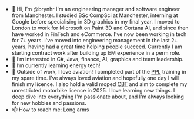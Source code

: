 - 👋 Hi, I’m @brynhr
I'm an engineering manager and software engineer from Manchester. I studied BSc CompSci at Manchester, interning at Google before specialising in 3D graphics in my final year.
I moved to London to work for Microsoft on Paint 3D and Cortana AI, and since then have worked in FinTech and eCommerce. I've now been working in tech for 7+ years.
I've moved into engineering management in the last 2+ years, having had a great time helping people succeed. Currently I am starting contract work after building up EM experience in a perm role.
- 👀 I’m interested in C#, Java, finance, AI, graphics and team leadership.
- 🌱 I’m currently learning energy tech!
- 🛫 Outside of work, I love aviation!
I completed part of the [PPL]([url](https://www.caa.co.uk/general-aviation/pilot-licences/aeroplanes/private-pilot-licence-for-aeroplanes/)) training in my spare time. I've always loved aviation and hopefully one day I will finish my licence.
I also hold a valid moped [CBT]([url](https://en.wikipedia.org/wiki/Compulsory_Basic_Training)) and aim to complete my unrestricted motorbike licence in 2025.
I love learning new things. I deep dive into everything I'm passionate about, and I'm always looking for new hobbies and passions.
- 📫 How to reach me: Long arms

<!---
brynhr/brynhr is a ✨ special ✨ repository because its `README.md` (this file) appears on your GitHub profile.
You can click the Preview link to take a look at your changes.
--->
